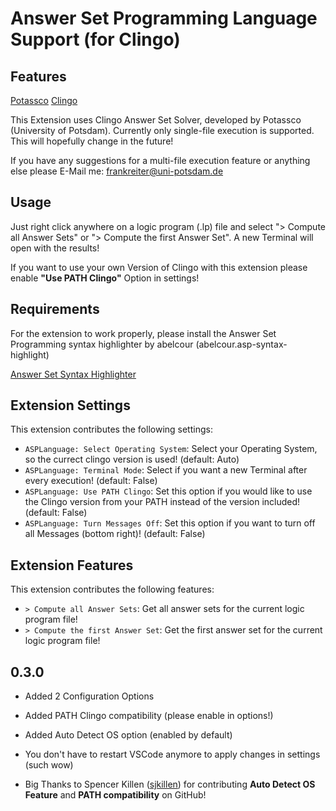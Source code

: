 # Answer Set Programming Language Support (for Clingo)

## Features

[Potassco](https://potassco.org/)            [Clingo](https://potassco.org/clingo/)

This Extension uses Clingo Answer Set Solver, developed by Potassco (University of Potsdam).
Currently only single-file execution is supported. This will hopefully change in the future!

If you have any suggestions for a multi-file execution feature or anything else please E-Mail me: frankreiter@uni-potsdam.de

## Usage

Just right click anywhere on a logic program (.lp) file and select "> Compute all Answer Sets" or "> Compute the first Answer Set".
A new Terminal will open with the results!

If you want to use your own Version of Clingo with this extension please enable **"Use PATH Clingo"** Option in settings!

## Requirements

For the extension to work properly, please install the Answer Set Programming syntax highlighter by abelcour (abelcour.asp-syntax-highlight)

[Answer Set Syntax Highlighter](https://marketplace.visualstudio.com/items?itemName=abelcour.asp-syntax-highlight)

## Extension Settings

This extension contributes the following settings:

* `ASPLanguage: Select Operating System`: Select your Operating System, so the currect clingo version is used! (default: Auto)
* `ASPLanguage: Terminal Mode`: Select if you want a new Terminal after every execution! (default: False)
* `ASPLanguage: Use PATH Clingo`: Set this option if you would like to use the Clingo version from your PATH instead of the version included! (default: False)
* `ASPLanguage: Turn Messages Off`: Set this option if you want to turn off all Messages (bottom right)! (default: False)

## Extension Features

This extension contributes the following features:

* `> Compute all Answer Sets`: Get all answer sets for the current logic program file!
* `> Compute the first Answer Set`: Get the first answer set for the current logic program file!

## 0.3.0

- Added 2 Configuration Options
- Added PATH Clingo compatibility (please enable in options!)
- Added Auto Detect OS option (enabled by default)
- You don't have to restart VSCode anymore to apply changes in settings (such wow)

- Big Thanks to Spencer Killen ([sjkillen](https://github.com/sjkillen)) for contributing **Auto Detect OS Feature** and **PATH compatibility** on GitHub!
